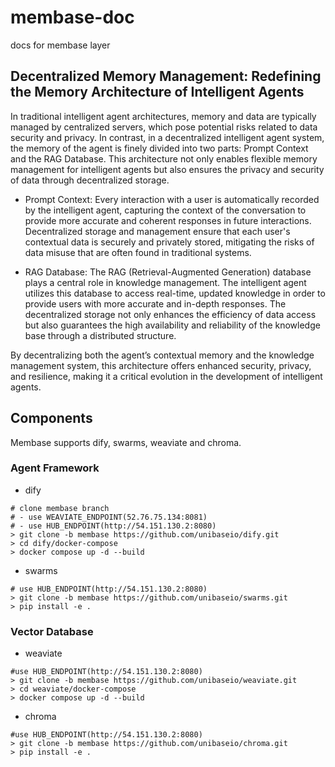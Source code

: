 # membase-doc
docs for membase layer


## Decentralized Memory Management: Redefining the Memory Architecture of Intelligent Agents

In traditional intelligent agent architectures, memory and data are typically managed by centralized servers, which pose potential risks related to data security and privacy. In contrast, in a decentralized intelligent agent system, the memory of the agent is finely divided into two parts: Prompt Context and the RAG Database. This architecture not only enables flexible memory management for intelligent agents but also ensures the privacy and security of data through decentralized storage.

+ Prompt Context: Every interaction with a user is automatically recorded by the intelligent agent, capturing the context of the conversation to provide more accurate and coherent responses in future interactions. Decentralized storage and management ensure that each user's contextual data is securely and privately stored, mitigating the risks of data misuse that are often found in traditional systems.

+ RAG Database: The RAG (Retrieval-Augmented Generation) database plays a central role in knowledge management. The intelligent agent utilizes this database to access real-time, updated knowledge in order to provide users with more accurate and in-depth responses. The decentralized storage not only enhances the efficiency of data access but also guarantees the high availability and reliability of the knowledge base through a distributed structure.

By decentralizing both the agent’s contextual memory and the knowledge management system, this architecture offers enhanced security, privacy, and resilience, making it a critical evolution in the development of intelligent agents.

## Components

Membase supports dify, swarms, weaviate and chroma. 

### Agent Framework

+ dify

```shell
# clone membase branch
# - use WEAVIATE_ENDPOINT(52.76.75.134:8081)
# - use HUB_ENDPOINT(http://54.151.130.2:8080)
> git clone -b membase https://github.com/unibaseio/dify.git
> cd dify/docker-compose
> docker compose up -d --build
```

+ swarms

```shell
# use HUB_ENDPOINT(http://54.151.130.2:8080)
> git clone -b membase https://github.com/unibaseio/swarms.git
> pip install -e .
```

### Vector Database

+ weaviate

```shell
#use HUB_ENDPOINT(http://54.151.130.2:8080)
> git clone -b membase https://github.com/unibaseio/weaviate.git
> cd weaviate/docker-compose 
> docker compose up -d --build
```

+ chroma

```shell
#use HUB_ENDPOINT(http://54.151.130.2:8080)
> git clone -b membase https://github.com/unibaseio/chroma.git
> pip install -e .
```